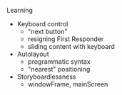 Learning  
- Keyboard control
  - "next button"
  - resigning First Responder
  - sliding content with keyboard
- Autolayout
  - programmatic syntax
  - "nearest" positioning
- Storyboardlessness
  - windowFrame, mainScreen
